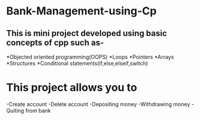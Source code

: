 # Bank-Management-using-Cp

## This is mini project developed using basic concepts of cpp such as-
*Objected oriented programming(OOPS) 
*Loops
*Pointers
*Arrays
*Structures
*Conditional statements(if,else,elseif,switch)

# This project allows you to 
-Create account
-Delete account
-Depositing money
-Withdrawing money
-Quiting from bank


